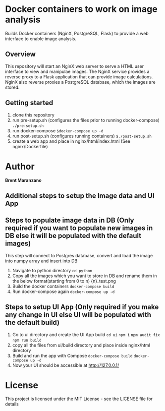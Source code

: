 # Docker containers to work on image analysis
Builds Docker containers (NginX, PostgreSQL, Flask) to provide
a web interface to enable image analysis.

## Overview
This repository will start an NginX web server to serve a HTML user interface
to view and manipulae images. The NginX service provides a reverse proxy
to a Flask application that can provide image calculations. NginX also reverse
proxies a PostgreSQL database, which the images are stored.

## Getting started
1. clone this repository
2. run pre-setup.sh (configures the files prior to running docker-compose)
`./pre-setup.sh`
2. run docker-compose
`$docker-compose up -d`
3. run post-setup.sh (configures running containers)
`$./post-setup.sh`
4. create a web app and place in nginx/html/index.html (See nginx/Dockerfile)

# Author

**Brent Maranzano**

## Additional steps to setup the Image data and UI App

## Steps to populate image data in DB (Only required if you want to populate new images in DB else it will be populated with the default images)
This step will connect to Postgres database, convert and load the image into
numpy array and insert into DB

1. Navigate to python directory
`cd python`
2. Copy all the images which you want to store in DB and rename them in the below format(starting from 0 to n)
{n}_test.png
3. Build the docker containers
`docker-compose build`
4. Run docker-compose again
`docker-compose up -d`

## Steps to setup UI App (Only required if you make any change in UI else UI will be populated with the default build)
1. Go to ui directory and create the UI App build
`cd ui`
`npm i`
`npm audit fix`
`npm run build`
2. copy all the files from ui/build directory and place inside nginx/html directory
3. Build and run the app with Compose
`docker-compose build`
`docker-compose up -d`
4. Now your UI should be accessible at http://127.0.0.1/

# License

This project is licensed under the MIT License - see the LICENSE file for details
